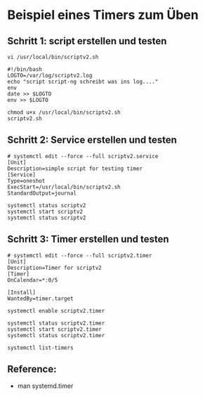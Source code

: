 # Beispiel eines Timers zum Üben 

## Schritt 1: script erstellen und testen


```
vi /usr/local/bin/scriptv2.sh
```

```
#!/bin/bash 
LOGTO=/var/log/scriptv2.log
echo "script script-ng schreibt was ins log...." 
env
date >> $LOGTO
env >> $LOGTO
```

```
chmod u+x /usr/local/bin/scriptv2.sh
scriptv2.sh
```

## Schritt 2: Service erstellen und testen 

```
# systemctl edit --force --full scriptv2.service 
[Unit]
Description=simple script for testing timer 
[Service]
Type=oneshot
ExecStart=/usr/local/bin/scriptv2.sh
StandardOutput=journal
```

```
systemctl status scriptv2
systemctl start scriptv2
systemctl status scriptv2
```

## Schritt 3: Timer erstellen und testen 

```
# systemctl edit --force --full scriptv2.timer
[Unit]
Description=Timer for scriptv2
[Timer]
OnCalendar=*:0/5

[Install]
WantedBy=timer.target
```

```
systemctl enable scriptv2.timer

systemctl status scriptv2.timer
systemctl start scriptv2.timer
systemctl status scriptv2.timer

systemctl list-timers
```

## Reference: 

  * man systemd.timer 
